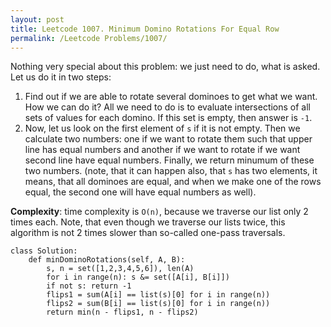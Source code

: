 ```yaml
---
layout: post
title: Leetcode 1007. Minimum Domino Rotations For Equal Row
permalink: /Leetcode Problems/1007/
---
```


Nothing very special about this problem: we just need to do, what is asked. Let us do it in two steps:
1. Find out if we are able to rotate several dominoes to get what we want. How we can do it? All we need to do is to evaluate intersections of all sets of values for each domino. If this set is empty, then answer is `-1`.
2. Now, let us look on the first element of `s` if it is not empty. Then we calculate two numbers: one if we want to rotate them such that upper line has equal numbers and another if we want to rotate if we want second line have equal numbers. Finally, we return minumum of these two numbers. (note, that it can happen also, that `s` has two elements, it means, that all dominoes are equal, and when we make one of the rows equal, the second one will have equal numbers as well).

**Complexity**: time complexity is `O(n)`, because we traverse our list only 2 times each. Note, that even though we traverse our lists twice, this algorithm is not 2 times slower than so-called one-pass traversals.

```
class Solution:
    def minDominoRotations(self, A, B):
        s, n = set([1,2,3,4,5,6]), len(A)
        for i in range(n): s &= set([A[i], B[i]])
        if not s: return -1
        flips1 = sum(A[i] == list(s)[0] for i in range(n))
        flips2 = sum(B[i] == list(s)[0] for i in range(n))
        return min(n - flips1, n - flips2)  
```